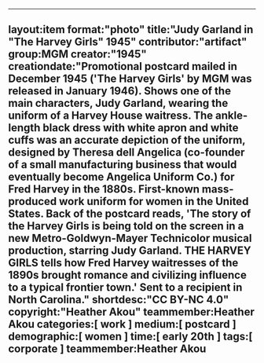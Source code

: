 ---
layout:item
format:"photo"
title:"Judy Garland in "The Harvey Girls" 1945"
contributor:"artifact"
group:MGM
creator:"1945"
creationdate:"Promotional postcard mailed in December 1945 ('The Harvey Girls' by MGM was released in January 1946).  Shows one of the main characters, Judy Garland, wearing the uniform of a Harvey House waitress.  The ankle-length black dress with white apron and white cuffs was an accurate depiction of the uniform, designed by Theresa dell Angelica (co-founder of a small manufacturing business that would eventually become Angelica Uniform Co.) for Fred Harvey in the 1880s.  First-known mass-produced work uniform for women in the United States.  Back of the postcard reads, 'The story of the Harvey Girls is being told on the screen in a new Metro-Goldwyn-Mayer Technicolor musical production, starring Judy Garland.  THE HARVEY GIRLS tells how Fred Harvey waitresses of the 1890s brought romance and civilizing influence to a typical frontier town.'  Sent to a recipient in North Carolina."
 shortdesc:"CC BY-NC 4.0"
 copyright:"Heather Akou"
teammember:Heather Akou
categories:[ work ]
medium:[ postcard ]
demographic:[ women ]
time:[ early 20th ]
tags:[ corporate ]
teammember:Heather Akou
---